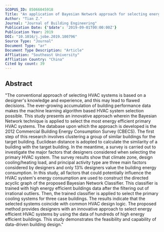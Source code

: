 ```yaml
---
SCOPUS_ID: 85066045918
Title: "An application of Bayesian Network approach for selecting energy efficient HVAC systems"
Author: "Tian Z."
Journal: "Journal of Building Engineering"
Publication Date: {'$date': '2019-09-01T00:00:00Z'}
Publication Year: 2019
DOI: "10.1016/j.jobe.2019.100796"
Source Type: "Journal"
Document Type: "ar"
Document Type Description: "Article"
Affliation: "Southeast University"
Affliation Country: "China"
Cited by count: 39
---
```


## Abstract
"The conventional approach of selecting HVAC systems is based on a designer's knowledge and experience, and this may lead to flawed decisions. The ever-growing accumulation of building performance data makes the machine learning algorithm based HVAC system selection possible. This study presents an innovative approach wherein the Bayesian Network technique is applied to select the most energy efficient primary HVAC systems. The database upon which the approach is developed is the 2012 Commercial Building Energy Consumption Survey (CBECS). The first step of this research involves clustering a group of similar buildings for the target building. Euclidean distance is adopted to calculate the similarity of a building with the target building. In the meantime, a survey is carried out to investigate the major factors that designers considered when selecting the primary HVAC system. The survey results show that climate zone, design cooling/heating load, and principal activity type are three main factors considered by designers and only 13% designers value the building energy consumption. In this study, all factors that could potentially influence the HVAC system's energy consumption are used to construct the directed acyclic graph of the proposed Bayesian Network Classifier. This classifier is trained with high energy efficient buildings data after the filtering out of irrational outliers. Then, the trained classifier is applied to select the primary cooling systems for three case buildings. The results indicate that the selected systems coincide with common HVAC design logic. The proposed method provides designers with an innovative approach to select energy efficient HVAC systems by using the data of hundreds of high energy efficient buildings. This study demonstrates the feasibility and capability of data-driven building design."

